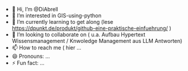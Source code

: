 - 👋 Hi, I’m @DiAbrell
- 👀 I’m interested in GIS-using-python
- 🌱 I’m currently learning to get along (lese https://dpunkt.de/produkt/github-eine-praktische-einfuehrung/ )
- 💞️ I’m looking to collaborate on ( u.a. Aufbau Hypertext Wissensmanagement / Knwoledge Management aus LLM Antworten)
- 📫 How to reach me  ( hier ...
- 😄 Pronouns: ...
- ⚡ Fun fact: ...

<!---
DiAbrell/DiAbrell is a ✨ special ✨ repository because its `README.md` (this file) appears on your GitHub profile.
You can click the Preview link to take a look at your changes.
--->
